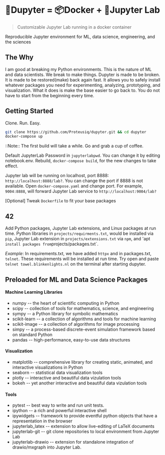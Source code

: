 # 🍺Dupyter = 📦Docker + 🧪Jupyter Lab
> Customizable Jupyter Lab running in a docker container

Reproducible Jupyter environment for ML, data science, engineering, and the sciences

## The Why
I am good at breaking my Python environments. This is the nature of ML and data scientists. We break to make things. Dupyter is made to be broken. It is made to be restored(make) back again fast. It allows you to safely install whatever packages you need for experimenting, analyzing, prototyping, and visualization. What it does is make the base easier to go back to. You do not have to start from the beginning every time. 

## Getting Started
Clone. Run. Easy.
```bash
git clone https://github.com/Proteusiq/dupyter.git && cd dupyter
docker-compose up
```
::Note:: The first build will take a while. Go and grab a cup of coffee.

Default JupyterLab Password in `jupyterlabpwd`. You can change it by editing notebook.env. Rebuild, `docker-compose build`, for the new changes to take effect.

Jupyter lab will be running on localhost, port 8888: `http://localhost:8888/lab?`. You can change the port if 8888 is not
available. Open `docker-compose.yaml` and change port. For example, `9004:8888`, will forward Jupyter Lab service to `http://localhost:9004/lab?`

[Optional] Tweak `Dockerfile` to fit your base packages


## 42

Add Python packages, Jupyter Lab extensions, and Linux packages at run time. Python libraries in `projects/requirments.txt`, would be installed via `pip`, Jupyter Lab extension in `projects/extensions.txt` via `npm`, and 'apt ` install packages from `projects/packages.txt`.

_Example_: In requirements.txt, we have added `httpx` and in packages.txt, `telnet`. These requirements will be installed at run time. Try open and paste `telnet towel.blinkenlights.nl` on the terminal after starting dupyter. 

## Preloaded for ML and Data Science Packages
#### Machine Learning Libraries
- numpy -- the heart of scientific computing in Python
- scipy -- collection of tools for mathematics, science, and engineering
- sympy -- a Python library for symbolic mathematics
- scikit-learn -- a collection of algorithms and tools for machine learning
- scikit-image -- a collection of algorithms for image processing
- simpy -- a process-based discrete-event simulation framework based on standard Python
- pandas -- high-performance, easy-to-use data structures

    
#### Visualization 
- matplotlib -- comprehensive library for creating static, animated, and interactive visualizations in Python
- seaborn -- statistical data visualization tools
- plotly -- interactive and beautiful data vizulation tools
- bokeh -- yet another interactive and beautiful data vizulation tools


#### Tools
- pytest -- best way to write and run unit tests.
- ipython -- a rich and powerful interactive shell 
- ipywidgets -- framework to provide eventful python objects that have a representation in the browser
- jupyterlab_latex -- extension to allow live-editing of LaTeX documents
- jupyterlab-git -- git clone repositories to local environment from Jupyter Lab
- jupyterlab-drawio -- extension for standalone integration of drawio/mxgraph into Jupyter Lab.
